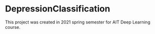 # DepressionClassification
This project was created in 2021 spring semester for AIT Deep Learning course.
